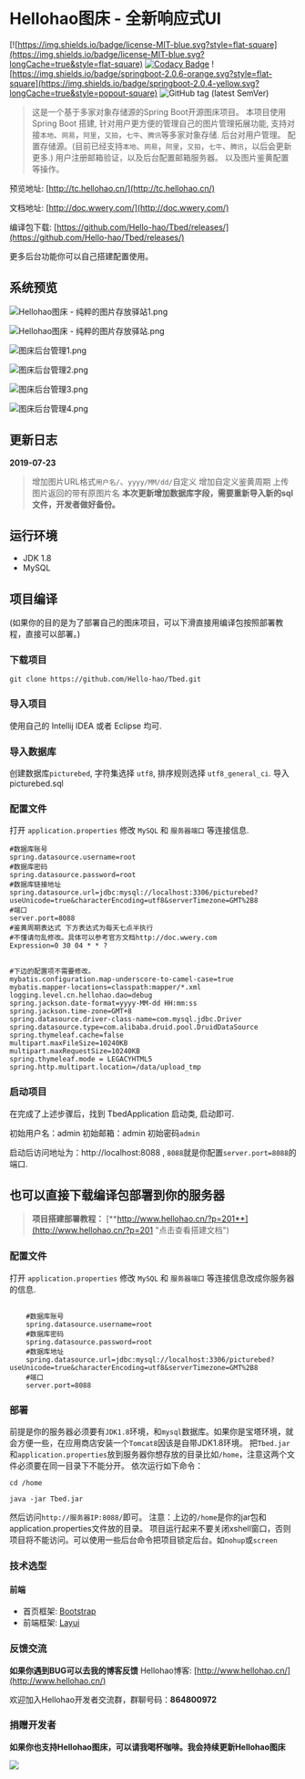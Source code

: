 # Hellohao图床 - 全新响应式UI


[![https://img.shields.io/badge/license-MIT-blue.svg?style=flat-square](https://img.shields.io/badge/license-MIT-blue.svg?longCache=true&style=flat-square)
[![Codacy Badge](https://api.codacy.com/project/badge/Grade/3b39480c887b42f1875c0210817b500f)](https://www.codacy.com/app/hello-hao/Tbed?utm_source=github.com&amp;utm_medium=referral&amp;utm_content=hello-hao/Tbed&amp;utm_campaign=Badge_Grade)
![https://img.shields.io/badge/springboot-2.0.6-orange.svg?style=flat-square](https://img.shields.io/badge/springboot-2.0.4-yellow.svg?longCache=true&style=popout-square)
![GitHub tag (latest SemVer)](https://img.shields.io/github/tag/hello-hao/Tbed.svg?style=flat-square)


> 这是一个基于多家对象存储源的Spring Boot开源图床项目。
> 本项目使用 Spring Boot 搭建, 针对用户更方便的管理自己的图片管理拓展功能, 支持对接`本地`、`网易`，`阿里`，`又拍`，`七牛`、`腾讯`等多家对象存储.
> 后台对用户管理。
> 配置存储源。(目前已经支持`本地`、`网易`，`阿里`，`又拍`，`七牛`、`腾讯`，以后会更新更多.)
> 用户注册邮箱验证，以及后台配置邮箱服务器。
> 以及图片鉴黄配置等操作。

预览地址: [http://tc.hellohao.cn/](http://tc.hellohao.cn/)

文档地址: [http://doc.wwery.com/](http://doc.wwery.com/)

编译包下载: [https://github.com/Hello-hao/Tbed/releases/](https://github.com/Hello-hao/Tbed/releases/)

更多后台功能你可以自己搭建配置使用。

## 系统预览

![Hellohao图床 - 纯粹的图片存放驿站1.png](https://i.loli.net/2019/07/14/5d2afe02837ec88282.png)

![Hellohao图床 - 纯粹的图片存放驿站.png](https://i.loli.net/2019/07/14/5d2afe108630341050.png)

![图床后台管理1.png](https://i.loli.net/2019/06/27/5d13abbbd94d288839.png)

![图床后台管理2.png](https://i.loli.net/2019/06/27/5d13abbbd9e6149026.png)

![图床后台管理3.png](https://i.loli.net/2019/06/27/5d13abbbbd76136816.png)

![图床后台管理4.png](https://i.loli.net/2019/06/27/5d13abbbbe12320316.png)

## 更新日志

**2019-07-23**
> 增加图片URL格式`用户名/`、`yyyy/MM/dd/`自定义
> 增加自定义鉴黄周期
> 上传图片返回的带有原图片名
**本次更新增加数据库字段，需要重新导入新的sql文件，开发者做好备份。**

## 运行环境
* JDK 1.8
* MySQL

## 项目编译
(如果你的目的是为了部署自己的图床项目，可以下滑直接用编译包按照部署教程，直接可以部署。)

### 下载项目

```git
git clone https://github.com/Hello-hao/Tbed.git
```

### 导入项目

使用自己的 Intellij IDEA 或者 Eclipse 均可.

### 导入数据库

创建数据库`picturebed`, 字符集选择 `utf8`, 排序规则选择 `utf8_general_ci`.
导入picturebed.sql

### 配置文件

打开 `application.properties` 修改 `MySQL` 和 `服务器端口` 等连接信息.

```properties
#数据库账号
spring.datasource.username=root
#数据库密码
spring.datasource.password=root
#数据库链接地址
spring.datasource.url=jdbc:mysql://localhost:3306/picturebed?useUnicode=true&characterEncoding=utf8&serverTimezone=GMT%2B8
#端口
server.port=8088
#鉴黄周期表达式 下方表达式为每天七点半执行
#不懂请勿乱修改。具体可以参考官方文档http://doc.wwery.com
Expression=0 30 04 * * ?


#下边的配置项不需要修改。
mybatis.configuration.map-underscore-to-camel-case=true
mybatis.mapper-locations=classpath:mapper/*.xml
logging.level.cn.hellohao.dao=debug
spring.jackson.date-format=yyyy-MM-dd HH:mm:ss
spring.jackson.time-zone=GMT+8
spring.datasource.driver-class-name=com.mysql.jdbc.Driver
spring.datasource.type=com.alibaba.druid.pool.DruidDataSource
spring.thymeleaf.cache=false
multipart.maxFileSize=10240KB
multipart.maxRequestSize=10240KB
spring.thymeleaf.mode = LEGACYHTML5
spring.http.multipart.location=/data/upload_tmp

```

### 启动项目
在完成了上述步骤后，找到 TbedApplication 启动类, 启动即可.

初始用户名：admin
初始邮箱：admin
初始密码`admin`

启动后访问地址为：http://localhost:8088 , `8088`就是你配置`server.port=8088`的端口.



## 也可以直接下载编译包部署到你的服务器


> **项目搭建部署教程：**  [**http://www.hellohao.cn/?p=201**](http://www.hellohao.cn/?p=201 "点击查看搭建文档")


### 配置文件

打开 `application.properties` 修改 `MySQL` 和 `服务器端口` 等连接信息改成你服务器的信息.



```shell

	#数据库账号
	spring.datasource.username=root
	#数据库密码
	spring.datasource.password=root
	#数据库地址
	spring.datasource.url=jdbc:mysql://localhost:3306/picturebed?useUnicode=true&characterEncoding=utf8&serverTimezone=GMT%2B8
	#端口
	server.port=8088

```
### 部署
前提是你的服务器必须要有`JDK1.8`环境，和`mysql`数据库。如果你是宝塔环境，就会方便一些，在应用商店安装一个`Tomcat8`因该是自带JDK1.8环境。
把`Tbed.jar`和`application.properties`放到服务器你想存放的目录比如`/home`，注意这两个文件必须要在同一目录下不能分开。
依次运行如下命令：
```shell
cd /home

java -jar Tbed.jar
```

然后访问`http://服务器IP:8088/`即可。
注意：上边的`/home`是你的jar包和application.properties文件放的目录。
项目运行起来不要关闭xshell窗口，否则项目将不能访问。可以使用一些后台命令把项目锁定后台。如`nohup`或`screen`


### 技术选型


#### 前端
* 首页框架: [Bootstrap](https://www.bootcss.com/)
* 前端框架: [Layui](https://www.layui.com/)



### 反馈交流
 **如果你遇到BUG可以去我的博客反馈**
Hellohao博客: [http://www.hellohao.cn/](http://www.hellohao.cn/)

欢迎加入Hellohao开发者交流群，群聊号码：**864800972**

### 捐赠开发者
**如果你也支持Hellohao图床，可以请我喝杯咖啡。我会持续更新Hellohao图床**

![](http://cdn.wwery.com/Hellohao/df2710722111702.jpg)
